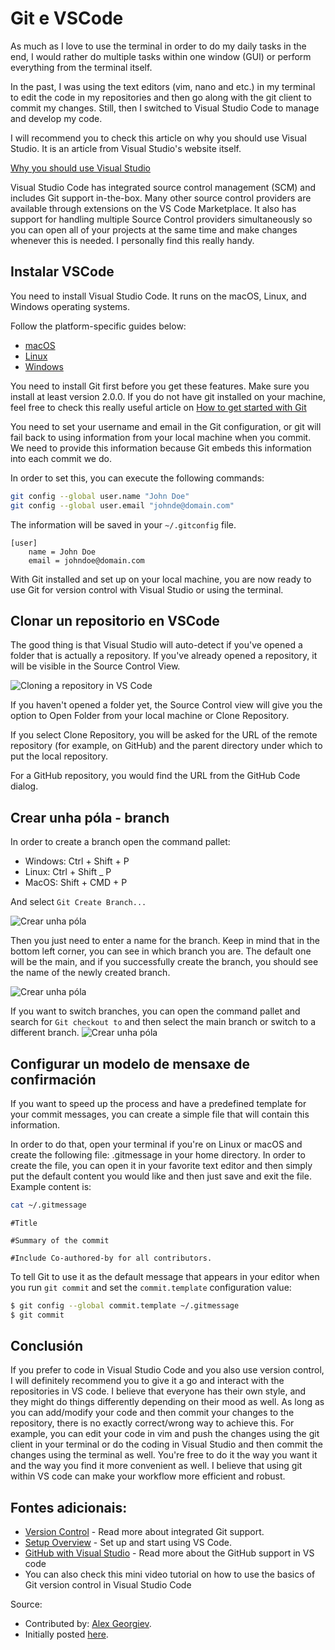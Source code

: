 # Git e VSCode

As much as I love to use the terminal in order to do my daily tasks in the end, I would rather do multiple tasks within one window (GUI) or perform everything from the terminal itself.

In the past, I was using the text editors (vim, nano and etc.) in my terminal to edit the code in my repositories and then go along with the git client to commit my changes. Still, then I switched to Visual Studio Code to manage and develop my code.

I will recommend you to check this article on why you should use Visual Studio. It is an article from Visual Studio's website itself.

[Why you should use Visual Studio](https://code.visualstudio.com/docs/editor/whyvscode)

Visual Studio Code has integrated source control management (SCM) and includes Git support in-the-box. Many other source control providers are available through extensions on the VS Code Marketplace. It also has support for handling multiple Source Control providers simultaneously so you can open all of your projects at the same time and make changes whenever this is needed. I personally find this really handy.

## Instalar VSCode

You need to install Visual Studio Code. It runs on the macOS, Linux, and Windows operating systems.

Follow the platform-specific guides below:

- [macOS](https://code.visualstudio.com/docs/setup/mac)
- [Linux](https://code.visualstudio.com/docs/setup/linux)
- [Windows](https://code.visualstudio.com/docs/setup/windows)

You need to install Git first before you get these features. Make sure you install at least version 2.0.0. If you do not have git installed on your machine, feel free to check this really useful article on [How to get started with Git](https://www.digitalocean.com/community/tutorials/how-to-contribute-to-open-source-getting-started-with-git)

You need to set your username and email in the Git configuration, or git will fail back to using information from your local machine when you commit. We need to provide this information because Git embeds this information into each commit we do.

In order to set this, you can execute the following commands:

```bash
git config --global user.name "John Doe"
git config --global user.email "johnde@domain.com"
```

The information will be saved in your `~/.gitconfig` file.

```
[user]
    name = John Doe
    email = johndoe@domain.com
```

With Git installed and set up on your local machine, you are now ready to use Git for version control with Visual Studio or using the terminal.

## Clonar un repositorio en VSCode

The good thing is that Visual Studio will auto-detect if you've opened a folder that is actually a repository. If you've already opened a repository, it will be visible in the Source Control View.

![Cloning a repository in VS Code](https://cdn.devdojo.com/images/february2021/article1.png)

If you haven't opened a folder yet, the Source Control view will give you the option to Open Folder from your local machine or Clone Repository.

If you select Clone Repository, you will be asked for the URL of the remote repository (for example, on GitHub) and the parent directory under which to put the local repository.

For a GitHub repository, you would find the URL from the GitHub Code dialog.

## Crear unha póla - branch

In order to create a branch open the command pallet:

- Windows: Ctrl + Shift + P
- Linux: Ctrl + Shift \_ P
- MacOS: Shift + CMD + P

And select `Git Create Branch...`

![Crear unha póla](https://cdn.devdojo.com/images/february2021/artcile3.png)

Then you just need to enter a name for the branch. Keep in mind that in the bottom left corner, you can see in which branch you are. The default one will be the main, and if you successfully create the branch, you should see the name of the newly created branch.

![Crear unha póla](https://cdn.devdojo.com/images/february2021/article4.png)

If you want to switch branches, you can open the command pallet and search for `Git checkout to` and then select the main branch or switch to a different branch.
![Crear unha póla](https://cdn.devdojo.com/images/february2021/article5.png)

## Configurar un modelo de mensaxe de confirmación

If you want to speed up the process and have a predefined template for your commit messages, you can create a simple file that will contain this information.

In order to do that, open your terminal if you're on Linux or macOS and create the following file: .gitmessage in your home directory. In order to create the file, you can open it in your favorite text editor and then simply put the default content you would like and then just save and exit the file. Example content is:

```bash
cat ~/.gitmessage
```

```
#Title

#Summary of the commit

#Include Co-authored-by for all contributors.
```

To tell Git to use it as the default message that appears in your editor when you run `git commit` and set the `commit.template` configuration value:

```bash
$ git config --global commit.template ~/.gitmessage
$ git commit
```

## Conclusión

If you prefer to code in Visual Studio Code and you also use version control, I will definitely recommend you to give it a go and interact with the repositories in VS code. I believe that everyone has their own style, and they might do things differently depending on their mood as well. As long as you can add/modify your code and then commit your changes to the repository, there is no exactly correct/wrong way to achieve this. For example, you can edit your code in vim and push the changes using the git client in your terminal or do the coding in Visual Studio and then commit the changes using the terminal as well. You're free to do it the way you want it and the way you find it more convenient as well. I believe that using git within VS code can make your workflow more efficient and robust.

## Fontes adicionais:

- [Version Control](https://code.visualstudio.com/docs/editor/versioncontrol) - Read more about integrated Git support.
- [Setup Overview](https://code.visualstudio.com/docs/setup/setup-overview) - Set up and start using VS Code.
- [GitHub with Visual Studio](https://www.notion.so/Git-version-control-with-Visual-Studio-Code-8de38af5cf324b9d89c4827e32dfe173) - Read more about the GitHub support in VS code
- You can also check this mini video tutorial on how to use the basics of Git version control in Visual Studio Code

Source:

- Contributed by: [Alex Georgiev](https://twitter.com/AlexGeorgiev17).
- Initially posted [here](https://devdojo.com/alexg/version-control-with-visual-studio-code-1).
